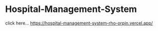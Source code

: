 ﻿# Hospital-Management-System
 click here...   https://hospital-management-system-rho-orpin.vercel.app/  
